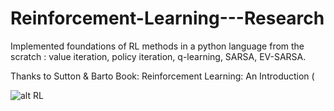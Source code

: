 # Reinforcement-Learning---Research

Implemented foundations of RL methods in a python language from the scratch : value iteration, policy iteration, q-learning, SARSA, EV-SARSA. 

Thanks to Sutton & Barto Book: Reinforcement Learning: An Introduction (


![alt RL](https://cdn-images-1.medium.com/max/1600/1*Z2yMvuQ1-t5Ol1ac_W4dOQ.png)
